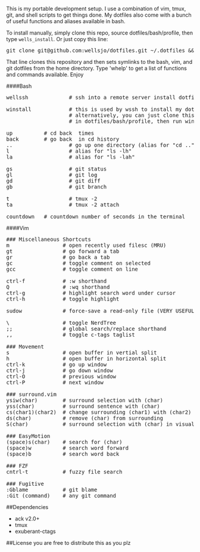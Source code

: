 This is my portable development setup.  I use a combination of vim, tmux, git, and shell scripts to get things done.  My dotfiles also come with a bunch of useful functions and aliases available in bash.

To install manually, simply clone this repo, source dotfiles/bash/profile, then type ```wells_install```.  Or just copy this line:

<pre>
git clone git@github.com:wellsjo/dotfiles.git ~/.dotfiles && source ~/.dotfiles/bash/profile && wells_install
</pre>

That line clones this repository and then sets symlinks to the bash, vim, and git dotfiles from the home directory.  Type 'whelp' to get a list of functions and commands available.  Enjoy

####Bash
<pre>
wellssh             # ssh into a remote server install dotfile setup from this repository

winstall            # this is used by wssh to install my dotfiles upon entering a remote machine.
                    # alternatively, you can just clone this repository, source the profile located
                    # in dotfiles/bash/profile, then run winstall.  This is explained above.

up <number>         # cd back <number> times
back <number>       # go back <number> in cd history
..                  # go up one directory (alias for "cd ..")
l                   # alias for "ls -lh"
la                  # alias for "ls -lah"

gs                  # git status
gl                  # git log
gd                  # git diff
gb                  # git branch

t                   # tmux -2
ta                  # tmux -2 attach

countdown <number>  # countdown number of seconds in the terminal
</pre>

####Vim
<pre>
### Miscellaneous Shortcuts
m                 # open recently used filesc (MRU)
gt                # go forward a tab
gr                # go back a tab
gc                # toggle comment on selected
gcc               # toggle comment on line

ctrl-f            # :w shorthand
Q                 # :wq shorthand
ctrl-g            # highlight search word under cursor
ctrl-h            # toggle highlight

sudow             # force-save a read-only file (VERY USEFUL)

\                 # toggle NerdTree
;;                # global search/replace shorthand
,,                # toggle c-tags taglist

### Movement
s                 # open buffer in vertial split
h                 # open buffer in horizontal split
ctrl-k            # go up window
ctrl-j            # go down window
ctrl-O            # previous window
ctrl-P            # next window

### surround.vim
ysiw(char)        # surround selection with (char)
yss(char)         # surround sentence with (char)
cs(char1)(char2)  # change surrounding (char1) with (char2)
ds(char)          # remove (char) from surrounding
S(char)           # surround selection with (char) in visual mode

### EasyMotion
(space)s(char)    # search for (char)
(space)w          # search word forward
(space)b          # search word back

### FZF
cntrl-t           # fuzzy file search

### Fugitive
:Gblame           # git blame
:Git (command)    # any git command
</pre>

##Dependencies
- ack v2.0+
- tmux
- exuberant-ctags

##License
you are free to distribute this as you plz
